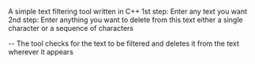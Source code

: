 A simple text filtering tool written in C++
1st step: Enter any text you want
2nd step: Enter anything you want to delete from this text either a single character or a sequence of characters

-- The tool checks for the text to be filtered and deletes it from the text wherever it appears
